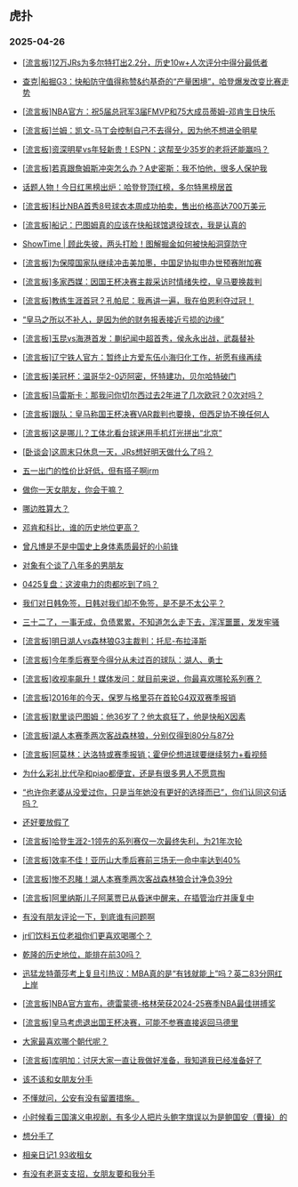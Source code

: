 ## 虎扑 
### 2025-04-26

+ [[流言板]12万JRs为多尔特打出2.2分，历史10w+人次评分中得分最低者](https://bbs.hupu.com/632117287.html)

+ [查克|船掘G3：快船防守值得称赞&amp;约基奇的“产量困境”，哈登爆发改变比赛走势](https://bbs.hupu.com/632117473.html)

+ [[流言板]NBA官方：祝5届总冠军3届FMVP和75大成员蒂姆-邓肯生日快乐](https://bbs.hupu.com/632120094.html)

+ [[流言板]兰姆：凯文-马丁会控制自己不去得分，因为他不想进全明星](https://bbs.hupu.com/632118856.html)

+ [[流言板]资深明星vs年轻新贵！ESPN：这帮至少35岁的老将还能赢吗？](https://bbs.hupu.com/632118819.html)

+ [[流言板]若真跟詹姆斯冲突怎么办？A史密斯：我不怕他，很多人保护我](https://bbs.hupu.com/632118067.html)

+ [话题人物！今日红黑榜出炉：哈登登顶红榜，多尔特黑榜居首](https://bbs.hupu.com/632117677.html)

+ [[流言板]科比NBA首秀8号球衣本周成功拍卖，售出价格高达700万美元](https://bbs.hupu.com/632121207.html)

+ [[流言板]船记：巴图姆真的应该在快船球馆退役球衣，我是认真的](https://bbs.hupu.com/632117495.html)

+ [ShowTime | 顾此失彼，两头打脸！图解掘金如何被快船洞穿防守](https://bbs.hupu.com/632117630.html)

+ [[流言板]为保障国家队继续冲击美加墨，中国足协拟申办世预赛附加赛](https://bbs.hupu.com/632115063.html)

+ [[流言板]多家西媒：因国王杯决赛主裁采访时情绪失控，皇马要换裁判](https://bbs.hupu.com/632121120.html)

+ [[流言板]教练生涯首冠？孔帕尼：我再讲一遍，我在伯恩利夺过冠！](https://bbs.hupu.com/632117383.html)

+ [“皇马之所以不补人，是因为他的财务报表接近亏损的边缘”](https://bbs.hupu.com/632115584.html)

+ [[流言板]玉昆vs海港首发：蒯纪闻中超首秀，侯永永出战，武磊替补](https://bbs.hupu.com/632117931.html)

+ [[流言板]辽宁铁人官方：暂终止方爱东伍小海归化工作，祈愿有缘再续](https://bbs.hupu.com/632119626.html)

+ [[流言板]美冠杯：温哥华2-0迈阿密，怀特建功，贝尔哈特破门](https://bbs.hupu.com/632110310.html)

+ [[流言板]马雷斯卡：那我问你切尔西过去2年进了几次欧冠？0次对吗？](https://bbs.hupu.com/632119465.html)

+ [[流言板]跟队：皇马称国王杯决赛VAR裁判也要换，但西足协不换任何人](https://bbs.hupu.com/632121883.html)

+ [[流言板]这是哪儿？工体北看台球迷用手机灯光拼出“北京”](https://bbs.hupu.com/632118670.html)

+ [[卧谈会]这周末只休息一天，JRs想好明天做什么了吗？](https://bbs.hupu.com/632121257.html)

+ [五一出门的性价比好低，但有搭子啊jrm](https://bbs.hupu.com/632117818.html)

+ [做你一天女朋友，你会干嘛？](https://bbs.hupu.com/632117572.html)

+ [哪边胜算大？](https://bbs.hupu.com/632118003.html)

+ [邓肯和科比，谁的历史地位更高？](https://bbs.hupu.com/632118542.html)

+ [曾凡博是不是中国史上身体素质最好的小前锋](https://bbs.hupu.com/632118395.html)

+ [对象有个谈了八年多的男朋友](https://bbs.hupu.com/632118726.html)

+ [0425复盘：这波电力的肉都吃到了吗？](https://bbs.hupu.com/632119394.html)

+ [我们对日韩免签，日韩对我们却不免签，是不是不太公平？](https://bbs.hupu.com/632120056.html)

+ [三十二了，一事无成，负债累累，不知道怎么走下去，浑浑噩噩，发发牢骚](https://bbs.hupu.com/632119007.html)

+ [[流言板]明日湖人vs森林狼G3主裁判：托尼-布拉泽斯](https://bbs.hupu.com/632121843.html)

+ [[流言板]今年季后赛至今得分从未过百的球队：湖人、勇士](https://bbs.hupu.com/632121759.html)

+ [[流言板]收视率飙升！媒体发问：就目前来说，你最喜欢哪轮系列赛？](https://bbs.hupu.com/632118206.html)

+ [[流言板]2016年的今天，保罗与格里芬在首轮G4双双赛季报销](https://bbs.hupu.com/632122449.html)

+ [[流言板]默里谈巴图姆：他36岁了？他太疯狂了，他是快船X因素](https://bbs.hupu.com/632118286.html)

+ [[流言板]湖人本赛季两次客战森林狼，分别仅得到80分与87分](https://bbs.hupu.com/632122130.html)

+ [[流言板]阿莫林：达洛特或赛季报销；霍伊伦想进球要继续努力+看视频](https://bbs.hupu.com/632120233.html)

+ [为什么彩礼比代孕和piao都便宜，还是有很多男人不愿意掏](https://bbs.hupu.com/632120480.html)

+ [“也许你老婆从没爱过你，只是当年她没有更好的选择而已”，你们认同这句话吗？](https://bbs.hupu.com/632120711.html)

+ [还好要放假了](https://bbs.hupu.com/632123068.html)

+ [[流言板]哈登生涯2-1领先的系列赛仅一次最终失利，为21年次轮](https://bbs.hupu.com/632122643.html)

+ [[流言板]效率不佳！亚历山大季后赛前三场无一命中率达到40%](https://bbs.hupu.com/632122941.html)

+ [[流言板]惨不忍睹！湖人本赛季两次客战森林狼合计净负39分](https://bbs.hupu.com/632122987.html)

+ [[流言板]阿里纳斯儿子阿莱贾已从昏迷中醒来，在插管治疗并康复中](https://bbs.hupu.com/632122411.html)

+ [有没有朋友评论一下，到底谁有问题啊](https://bbs.hupu.com/632121840.html)

+ [jr们饮料五位老祖你们更喜欢喝哪个？](https://bbs.hupu.com/632123079.html)

+ [乾隆的历史地位，能排在前30吗？](https://bbs.hupu.com/632120731.html)

+ [迅猛龙特蕾莎考上复旦引热议：MBA真的是“有钱就能上”吗？英二83分网红上岸](https://bbs.hupu.com/632120998.html)

+ [[流言板]NBA官方宣布，德雷蒙德-格林荣获2024-25赛季NBA最佳拼搏奖](https://bbs.hupu.com/632123545.html)

+ [[流言板]皇马考虑退出国王杯决赛，可能不参赛直接返回马德里](https://bbs.hupu.com/632123478.html)

+ [大家最喜欢哪个朝代呢？](https://bbs.hupu.com/632119978.html)

+ [[流言板]库明加：讨厌大家一直让我做好准备，我知道我已经准备好了](https://bbs.hupu.com/632123391.html)

+ [该不该和女朋友分手](https://bbs.hupu.com/632122129.html)

+ [不懂就问，公安有没有留置措施。](https://bbs.hupu.com/632123254.html)

+ [小时候看三国演义电视剧，有多少人把片头鲍字旗误以为是鲍国安（曹操）的](https://bbs.hupu.com/632121188.html)

+ [想分手了](https://bbs.hupu.com/632122267.html)

+ [相亲日记1 93收租女](https://bbs.hupu.com/632122384.html)

+ [有没有老哥支支招，女朋友要和我分手](https://bbs.hupu.com/632123308.html)

